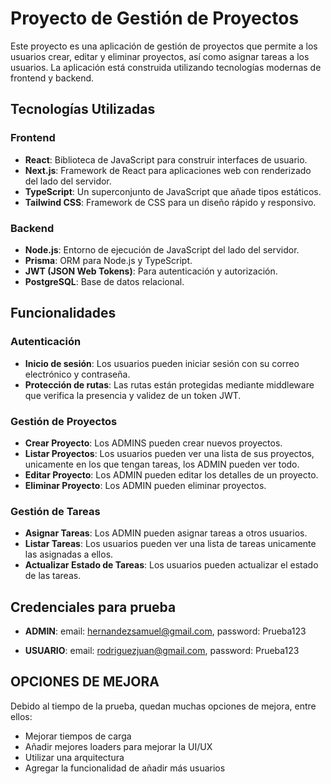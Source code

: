 # Proyecto de Gestión de Proyectos

Este proyecto es una aplicación de gestión de proyectos que permite a los usuarios crear, editar y eliminar proyectos, así como asignar tareas a los usuarios. La aplicación está construida utilizando tecnologías modernas de frontend y backend.

## Tecnologías Utilizadas

### Frontend

- **React**: Biblioteca de JavaScript para construir interfaces de usuario.
- **Next.js**: Framework de React para aplicaciones web con renderizado del lado del servidor.
- **TypeScript**: Un superconjunto de JavaScript que añade tipos estáticos.
- **Tailwind CSS**: Framework de CSS para un diseño rápido y responsivo.


### Backend

- **Node.js**: Entorno de ejecución de JavaScript del lado del servidor.
- **Prisma**: ORM para Node.js y TypeScript.
- **JWT (JSON Web Tokens)**: Para autenticación y autorización.
- **PostgreSQL**: Base de datos relacional.

## Funcionalidades

### Autenticación

- **Inicio de sesión**: Los usuarios pueden iniciar sesión con su correo electrónico y contraseña.
- **Protección de rutas**: Las rutas están protegidas mediante middleware que verifica la presencia y validez de un token JWT.

### Gestión de Proyectos

- **Crear Proyecto**: Los ADMINS pueden crear nuevos proyectos.
- **Listar Proyectos**: Los usuarios pueden ver una lista de sus proyectos, unicamente en los que tengan tareas, los ADMIN pueden ver todo.
- **Editar Proyecto**: Los ADMIN pueden editar los detalles de un proyecto.
- **Eliminar Proyecto**: Los ADMIN pueden eliminar proyectos.

### Gestión de Tareas

- **Asignar Tareas**: Los ADMIN pueden asignar tareas a otros usuarios.
- **Listar Tareas**: Los usuarios pueden ver una lista de tareas unicamente las asignadas a ellos.
- **Actualizar Estado de Tareas**: Los usuarios pueden actualizar el estado de las tareas.

## Credenciales para prueba

- **ADMIN**: email: hernandezsamuel@gmail.com, password: Prueba123

- **USUARIO**: email: rodriguezjuan@gmail.com, password: Prueba123

## OPCIONES DE MEJORA

Debido al tiempo de la prueba, quedan muchas opciones de mejora, entre ellos:

- Mejorar tiempos de carga
- Añadir mejores loaders para mejorar la UI/UX
- Utilizar una arquitectura
- Agregar la funcionalidad de añadir más usuarios
